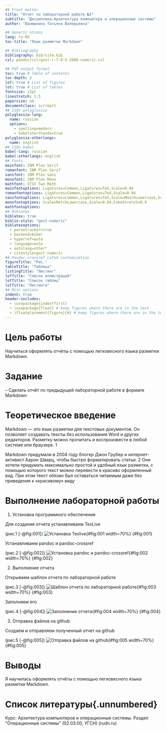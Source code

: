 ```yaml
---
## Front matter
title: "Отчет по лабораторной работе №3"
subtitle: "Дисциплина:Архитектура компьютера и операционные системы"
author: "Ванюшкина Татьяна Валерьевна"

## Generic otions
lang: ru-RU
toc-title: "Язык разметки Markdown"

## Bibliography
bibliography: bib/cite.bib
csl: pandoc/csl/gost-r-7-0-5-2008-numeric.csl

## Pdf output format
toc: true # Table of contents
toc-depth: 2
lof: true # List of figures
lot: true # List of tables
fontsize: 12pt
linestretch: 1.5
papersize: a4
documentclass: scrreprt
## I18n polyglossia
polyglossia-lang:
  name: russian
  options:
	- spelling=modern
	- babelshorthands=true
polyglossia-otherlangs:
  name: english
## I18n babel
babel-lang: russian
babel-otherlangs: english
## Fonts
mainfont: IBM Plex Serif
romanfont: IBM Plex Serif
sansfont: IBM Plex Sans
monofont: IBM Plex Mono
mathfont: STIX Two Math
mainfontoptions: Ligatures=Common,Ligatures=TeX,Scale=0.94
romanfontoptions: Ligatures=Common,Ligatures=TeX,Scale=0.94
sansfontoptions: Ligatures=Common,Ligatures=TeX,Scale=MatchLowercase,Scale=0.94
monofontoptions: Scale=MatchLowercase,Scale=0.94,FakeStretch=0.9
mathfontoptions:
## Biblatex
biblatex: true
biblio-style: "gost-numeric"
biblatexoptions:
  - parentracker=true
  - backend=biber
  - hyperref=auto
  - language=auto
  - autolang=other*
  - citestyle=gost-numeric
## Pandoc-crossref LaTeX customization
figureTitle: "Рис."
tableTitle: "Таблица"
listingTitle: "Листинг"
lofTitle: "Список иллюстраций"
lotTitle: "Список таблиц"
lolTitle: "Листинги"
## Misc options
indent: true
header-includes:
  - \usepackage{indentfirst}
  - \usepackage{float} # keep figures where there are in the text
  - \floatplacement{figure}{H} # keep figures where there are in the text
---
```


# Цель работы

 Научиться оформлять отчёты с помощью легковесного языка разметки Markdown.


# Задание

– Сделать отчёт по предыдущей лабораторной работе в формате Markdown

# Теоретическое введение

Markdown  — это язык разметки для текстовых документов. Он позволяет создавать тексты без использования Word и других редакторов. Разметку можно прочитать и воспроизвести в любой системе или браузере. 1

Markdown придумали в 2004 году блогер Джон Грубер и интернет-активист Аарон Шварц, чтобы быстро форматировать статьи. 2 Они хотели придумать максимально простой и удобный язык разметки, с помощью которого текст можно перевести в красиво оформленный вид. При этом текст обязан был оставаться читаемым даже без приведения к «красивому» виду

# Выполнение лабораторной работы

1. Установка программного обеспечения

Для создания отчета устанавливаем TexLive

(рис.1 [-@fig:001])
![Установка Texlive](image/1){#fig:001 width=70%}
{#fig:001}

Устанавливаем pandoc и pandoc-crossref

(рис.2 [-@fig:002])
![Установка pandoc и pandoc-crossref](image/2){#fig:002 width=70%}
{#fig:002}

2. Выполнение отчета 

Открываем шаблон отчета по лабораторной работе

(рис.3 [-@fig:003])
![Шаблон отчета по лабораторной работе](image/3){#fig:003 width=70%}
{#fig:003}

Заполняем его

(рис.4 [-@fig:004])
![Заполнение отчета](image/4){#fig:004 width=70%}
{#fig:004}

3. Отправка файлов на github

Создаем и отправляем полученный отчет на github

(рис.5 [-@fig:005])
![Отправка файлов на github](image/5){#fig:005 width=70%}
{#fig:005}


# Выводы

Я научилась оформлять отчёты с помощью легковесного языка разметки Markdown.


# Список литературы{.unnumbered}

Курс: Архитектура компьютеров и операционные системы. Раздел "Операционные системы" (02.03.00, УГСН) (rudn.ru)


